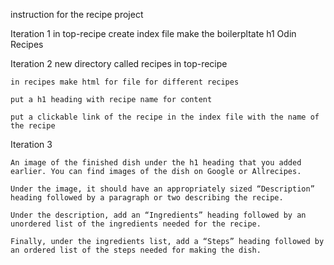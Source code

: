 instruction for the recipe project 

Iteration 1 
    in top-recipe create index file
    make the boilerpltate 
    h1 Odin Recipes


Iteration 2
    new directory called recipes in top-recipe

    in recipes make html for file for different recipes

    put a h1 heading with recipe name for content

    put a clickable link of the recipe in the index file with the name of the recipe


Iteration 3 

    An image of the finished dish under the h1 heading that you added earlier. You can find images of the dish on Google or Allrecipes.

    Under the image, it should have an appropriately sized “Description” heading followed by a paragraph or two describing the recipe.

    Under the description, add an “Ingredients” heading followed by an unordered list of the ingredients needed for the recipe.

    Finally, under the ingredients list, add a “Steps” heading followed by an ordered list of the steps needed for making the dish.